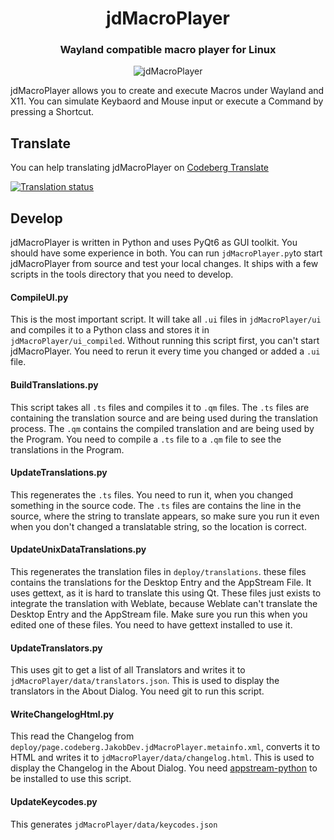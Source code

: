 <h1 align="center">jdMacroPlayer</h1>

<h3 align="center">Wayland compatible macro player for Linux</h3>

<p align="center">
    <img alt="jdMacroPlayer" src="screenshots/MainWindow.png"/>
</p>

jdMacroPlayer allows you to create and execute Macros under Wayland and X11. You can simulate Keybaord and Mouse input or execute a Command by pressing a Shortcut.

## Translate
You can help translating jdMacroPlayer on [Codeberg Translate](https://translate.codeberg.org/projects/jdMacroPlayer)

[![Translation status](https://translate.codeberg.org/widget/jdMacroPlayer/jdMacroPlayer/multi-auto.svg)](https://translate.codeberg.org/engage/jdMacroPlayer/)

## Develop
jdMacroPlayer is written in Python and uses PyQt6 as GUI toolkit. You should have some experience in both.
You can run `jdMacroPlayer.py`to start jdMacroPlayer from source and test your local changes.
It ships with a few scripts in the tools directory that you need to develop.

#### CompileUI.py
This is the most important script. It will take all `.ui` files in `jdMacroPlayer/ui` and compiles it to a Python class
and stores it in `jdMacroPlayer/ui_compiled`. Without running this script first, you can't start jdMacroPlayer.
You need to rerun it every time you changed or added a `.ui` file.

#### BuildTranslations.py
This script takes all `.ts` files and compiles it to `.qm` files.
The `.ts` files are containing the translation source and are being used during the translation process.
The `.qm` contains the compiled translation and are being used by the Program.
You need to compile a `.ts` file to a `.qm` file to see the translations in the Program.

#### UpdateTranslations.py
This regenerates the `.ts` files. You need to run it, when you changed something in the source code.
The `.ts` files are contains the line in the source, where the string to translate appears,
so make sure you run it even when you don't changed a translatable string, so the location is correct.

####  UpdateUnixDataTranslations.py
This regenerates the translation files in `deploy/translations`. these files contains the translations for the Desktop Entry and the AppStream File.
It uses gettext, as it is hard to translate this using Qt.
These files just exists to integrate the translation with Weblate, because Weblate can't translate the Desktop Entry and the AppStream file.
Make sure you run this when you edited one of these files.
You need to have gettext installed to use it.

#### UpdateTranslators.py
This uses git to get a list of all Translators and writes it to `jdMacroPlayer/data/translators.json`.
This is used to display the translators in the About Dialog.
You need git to run this script.

#### WriteChangelogHtml.py
This read the Changelog from `deploy/page.codeberg.JakobDev.jdMacroPlayer.metainfo.xml`, converts it to HTML and writes it to `jdMacroPlayer/data/changelog.html`.
This is used to display the Changelog in the About Dialog.
You need [appstream-python](https://pypi.org/project/appstream-python) to be installed to use this script.

#### UpdateKeycodes.py
This generates `jdMacroPlayer/data/keycodes.json`
